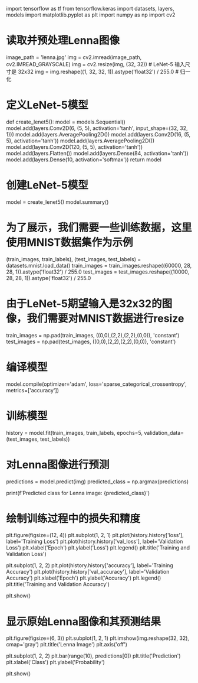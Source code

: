 import tensorflow as tf
from tensorflow.keras import datasets, layers, models
import matplotlib.pyplot as plt
import numpy as np
import cv2

# 读取并预处理Lenna图像
image_path = 'lenna.jpg'
img = cv2.imread(image_path, cv2.IMREAD_GRAYSCALE)
img = cv2.resize(img, (32, 32))  # LeNet-5 输入尺寸是 32x32
img = img.reshape((1, 32, 32, 1)).astype('float32') / 255.0  # 归一化

# 定义LeNet-5模型
def create_lenet5():
    model = models.Sequential()
    model.add(layers.Conv2D(6, (5, 5), activation='tanh', input_shape=(32, 32, 1)))
    model.add(layers.AveragePooling2D())
    model.add(layers.Conv2D(16, (5, 5), activation='tanh'))
    model.add(layers.AveragePooling2D())
    model.add(layers.Conv2D(120, (5, 5), activation='tanh'))
    model.add(layers.Flatten())
    model.add(layers.Dense(84, activation='tanh'))
    model.add(layers.Dense(10, activation='softmax'))
    return model

# 创建LeNet-5模型
model = create_lenet5()
model.summary()

# 为了展示，我们需要一些训练数据，这里使用MNIST数据集作为示例
(train_images, train_labels), (test_images, test_labels) = datasets.mnist.load_data()
train_images = train_images.reshape((60000, 28, 28, 1)).astype('float32') / 255.0
test_images = test_images.reshape((10000, 28, 28, 1)).astype('float32') / 255.0

# 由于LeNet-5期望输入是32x32的图像，我们需要对MNIST数据进行resize
train_images = np.pad(train_images, ((0,0),(2,2),(2,2),(0,0)), 'constant')
test_images = np.pad(test_images, ((0,0),(2,2),(2,2),(0,0)), 'constant')

# 编译模型
model.compile(optimizer='adam', loss='sparse_categorical_crossentropy', metrics=['accuracy'])

# 训练模型
history = model.fit(train_images, train_labels, epochs=5, validation_data=(test_images, test_labels))

# 对Lenna图像进行预测
predictions = model.predict(img)
predicted_class = np.argmax(predictions)

print(f'Predicted class for Lenna image: {predicted_class}')

# 绘制训练过程中的损失和精度
plt.figure(figsize=(12, 4))
plt.subplot(1, 2, 1)
plt.plot(history.history['loss'], label='Training Loss')
plt.plot(history.history['val_loss'], label='Validation Loss')
plt.xlabel('Epoch')
plt.ylabel('Loss')
plt.legend()
plt.title('Training and Validation Loss')

plt.subplot(1, 2, 2)
plt.plot(history.history['accuracy'], label='Training Accuracy')
plt.plot(history.history['val_accuracy'], label='Validation Accuracy')
plt.xlabel('Epoch')
plt.ylabel('Accuracy')
plt.legend()
plt.title('Training and Validation Accuracy')

plt.show()

# 显示原始Lenna图像和其预测结果
plt.figure(figsize=(6, 3))
plt.subplot(1, 2, 1)
plt.imshow(img.reshape(32, 32), cmap='gray')
plt.title('Lenna Image')
plt.axis('off')

plt.subplot(1, 2, 2)
plt.bar(range(10), predictions[0])
plt.title('Prediction')
plt.xlabel('Class')
plt.ylabel('Probability')

plt.show()
